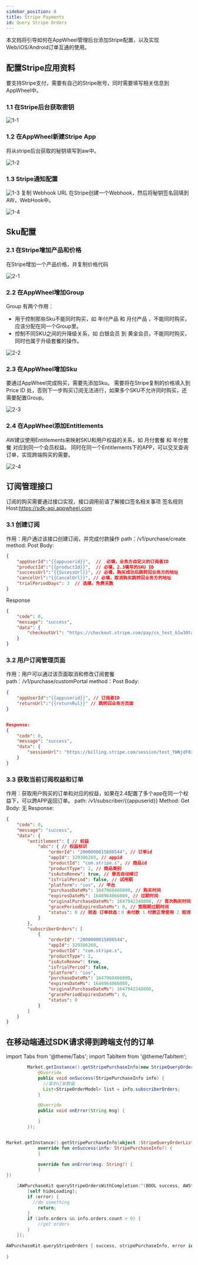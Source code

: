 ```yaml
---
sidebar_position: 8
title: Stripe Payments
id: Query Stripe Orders
---
```


本文档将引导如何在AppWheel管理后台添加Stripe配置，以及实现Web/iOS/Android订单互通的使用。

## 配置Stripe应用资料

要支持Stripe支付，需要有自己的Stripe账号，同时需要填写相关信息到AppWheel中。

### 1.1 在Stripe后台获取密钥

![1-1](/img/stripePayments/1-1.png)

### 1.2 在AppWheel新建Stripe App
将从stripe后台获取的秘钥填写到aw中。

![1-2](/img/stripePayments/1-2.png)

### 1.3 Stripe通知配置

![1-3](/img/stripePayments/1-3.png)
复制 Webhook URL  在Stripe创建一个Webhook，然后将秘钥签名回填到AW，WebHook中。

![1-4](/img/stripePayments/1-4.png)

## Sku配置
### 2.1 在Stripe增加产品和价格
在Stripe增加一个产品价格，并复制价格代码

![2-1](/img/stripePayments/2-1.png)

### 2.2 在AppWheel增加Group 
Group 有两个作用：
- 用于控制那些Sku不能同时购买，如 年付产品 和 月付产品 ，不能同时购买，应该分配在同一个Group里。
- 控制不同SKU之间的升降级关系，如 白银会员 到 黄金会员，不能同时购买，同时也属于升级套餐的操作。

![2-2](/img/stripePayments/2-2.png)

### 2.3 在AppWheel增加Sku
要通过AppWheel完成购买，需要先添加Sku。
需要将在Stripe复制的价格填入到 Price ID 处，否则下一步购买订阅无法进行，如果多个SKU不允许同时购买，还需要配置Group。

![2-3](/img/stripePayments/2-3.png)

### 2.4 在AppWheel添加Entitlements
AW建议使用Entitlements来映射SKU和用户权益的关系，如 月付套餐 和 年付套餐 对应到同一个会员权益。
同时在同一个Entitlements下的APP，可以交叉查询订单，实现跨端购买的需要。

![2-4](/img/stripePayments/2-4.png)

## 订阅管理接口
订阅的购买需要通过接口实现，接口调用前请了解接口签名相关事项
签名规则 
Host:https://sdk-api.appwheel.com
### 3.1 创建订阅
作用：用户通过该接口创建订阅，并完成付款操作
path：/v1/purchase/create
method: Post
Body:

```json
{
    "appUserId":"{{appuserid}}",  //  必填，业务方自定义的订阅者ID
    "productId":"{{productId}}",  // 必填，2.3填写的SKU ID
    "successUrl":"{{SucessUrl}}", // 必填，购买成功后跳转回业务方的地址
    "cancelUrl":"{{CancelUrl}}", // 必填，取消购买跳转回业务方的地址
    "trialPeriodDays": 3  // 选填，免费天数
}
```

Response
```json
{
    "code": 0,
    "message": "success",
    "data": {
        "checkoutUrl": "https://checkout.stripe.com/pay/cs_test_b1w30tabJbJnX8GMOoZVvLef1ReZ1phM6N7aRceXwezIGKa8gKFOWTakhA#fidkdWxOYHwnPyd1blpxYHZxWjA0Tlc8XXBNYGFBT1Vwa01qQFNGdmA9TmlTTnU1SkZnNWJBfFZWX0tPQjBqalc0TU9yY0xMalZAfXFSbHJqX2REPEFBNGRBbkRKMGxXc2xjcUxiaHxKPUtmNTVRRkN%2FSnBmMCcpJ2N3amhWYHdzYHcnP3F3cGApJ2lkfGpwcVF8dWAnPydocGlxbFpscWBoJyknYGtkZ2lgVWlkZmBtamlhYHd2Jz9xd3BgeCUl" //付款页面
    }
}
```


### 3.2 用户订阅管理页面
作用：用户可以通过该页面取消和修改订阅套餐
path：/v1/purchase/customPortal
method：Post
Body:
```json
{
    "appUserId":"{{appuserid}}", // 订阅者ID
    "returnUrl":"{{returnRul}}" // 跳转回业务方页面
}
```


```json

Response:
{
    "code": 0,
    "message": "success",
    "data": {
        "sessionUrl": "https://billing.stripe.com/session/test_YWNjdF8xS1I5WHVIZWRESlB1bkhvLF9MTmVTZUVSaXhMVW1YZDEyU3ZZNktTT1Zyb2U1NzVy01005iaVqmkS"//管理页面
    }
}
```

### 3.3 获取当前订阅权益和订单
作用：获取用户购买的订单和对应的权益，如果在2.4配置了多个app在同一个权益下，可以跨APP返回订单。
path: /v1/subscriber/{{appuserid}}
Method: Get
Body: 无
Response:

```json
{
    "code": 0,
    "message": "success",
    "data": {
        "entitlement": { // 权益
            "abc": { // 权益标识
                "orderId": "2000000015808544", // 订单id
                "appId": 329386269, // appid
                "productId": "com.stripe.s", // 商品id
                "productType": 2, // 商品类别
                "isAutoRenew": true, // 是否自动续订
                "isTrialPeriod": false, // 试用期
                "platform": "ios", // 平台
                "purchaseDateMs": 1647960466000, // 购买时间
                "expiresDateMs": 1648964066000, // 过期时间
                "originalPurchaseDateMs": 1647942348000, // 首次购买时间
                "gracePeriodExpiresDateMs": 0, // 宽限期过期时间
                "status": 0 // 状态 订单状态：0 未付款 1 付款正常使用 2 取消 3 过期 4 宽限期 5 暂停',
            }
        },
        "subscriberOrders": [
            {
                "orderId": "2000000015808544",
                "appId": 329386269,
                "productId": "com.stripe.s",
                "productType": 2,
                "isAutoRenew": true,
                "isTrialPeriod": false,
                "platform": "ios",
                "purchaseDateMs": 1647960466000,
                "expiresDateMs": 1648964066000,
                "originalPurchaseDateMs": 1647942348000,
                "gracePeriodExpiresDateMs": 0,
                "status": 0
            }
        ]
    }
}
```

## 在移动端通过SDK请求得到跨端支付的订单

import Tabs from '@theme/Tabs';
import TabItem from '@theme/TabItem';

<Tabs>
  <TabItem value="Java" label="Java" default>

```Java
        Market.getInstance().getStripePurchaseInfo(new StripeQueryOrderListener() {
            @Override
            public void onSuccess(StripePurchaseInfo info) {
              //拿到订单数据
              List<StripeOrderModel> list = info.subscriberOrders;
            }

            @Override
            public void onError(String msg) {

            }
        });
```
  </TabItem>
  <TabItem value="Kotlin" label="Kotlin">

```Kotlin

Market.getInstance().getStripePurchaseInfo(object :StripeQueryOrderListener{
            override fun onSuccess(info: StripePurchaseInfo?) {
            }

            override fun onError(msg: String?) {
            }
})

```
  </TabItem>
  <TabItem value="Objective-C" label="Objective-C">

```Objective-C 
    [AWPurchaseKit queryStripeOrdersWithCompletion:^(BOOL success, AWStripePurchaseInfo * _Nullable info, AWError * _Nullable error) {
        [self hideLoading];
        if (error) {
          //do something
            return;
        }
        if (info.orders && info.orders.count > 0) {
            //get orders
        }
    }];
```
  </TabItem>
  <TabItem value="Swift" label="Swift">

```Swift
AWPurchaseKit.queryStripeOrders { success, stripePurchaseInfo, error in
                
}
```
  </TabItem>
</Tabs>